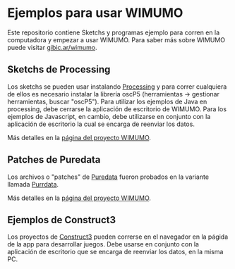# Ejemplos para usar WIMUMO

Este repositorio contiene Sketchs y programas ejemplo para corren en la computadora y empezar a usar WIMUMO. Para saber más sobre WIMUMO puede visitar [gibic.ar/wimumo](https://gibic.ar/wimumo).

## Sketchs de Processing

Los sketchs se pueden usar instalando [Processing](https://processing.org/) y para correr cualquiera de ellos es necesario instalar la librería oscP5 (herramientas -> gestionar herramientas, buscar "oscP5"). 
Para utilizar los ejemplos de Java en processing, debe cerrarse la aplicación de escritorio de WIMUMO.
Para los ejemplos de Javascript, en cambio, debe utilizarse en conjunto con la aplicación de escritorio la cual se encarga de reenviar los datos.

Más detalles en la [página del proyecto WIMUMO](https://wimumo.github.io).

## Patches de Puredata

Los archivos o "patches" de [Puredata](https://puredata.info/docs/StartHere) fueron probados en la variante llamada [Purrdata](https://www.purrdata.net/). 

Más detalles en la [página del proyecto WIMUMO](https://wimumo.github.io).

## Ejemplos de Construct3

Los proyectos de [Construct3](https://editor.construct.net/) pueden correrse en el navegador en la págida de la app para desarrollar juegos. Debe usarse en conjunto con la aplicación de escritorio que se encarga de reenviar los datos, en la misma PC. 
